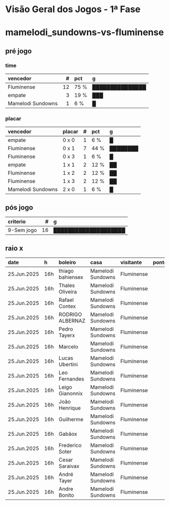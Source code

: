 # Visão Geral dos Jogos - 1ª Fase

# mamelodi_sundowns-vs-fluminense

## pré jogo

### time

| vencedor          |   # | pct   | g               |
|:------------------|----:|:------|:----------------|
| Fluminense        |  12 | 75 %  | ███████████████ |
| empate            |   3 | 19 %  | ███             |
| Mamelodi Sundowns |   1 | 6 %   | █               |

### placar

| vencedor          | placar   |   # | pct   | g        |
|:------------------|:---------|----:|:------|:---------|
| empate            | 0 x 0    |   1 | 6 %   | █        |
| Fluminense        | 0 x 1    |   7 | 44 %  | ████████ |
| Fluminense        | 0 x 3    |   1 | 6 %   | █        |
| empate            | 1 x 1    |   2 | 12 %  | ██       |
| Fluminense        | 1 x 2    |   2 | 12 %  | ██       |
| Fluminense        | 1 x 3    |   2 | 12 %  | ██       |
| Mamelodi Sundowns | 2 x 0    |   1 | 6 %   | █        |

## pós jogo

| criterio   |   # | g                    |
|:-----------|----:|:---------------------|
| 9-Sem jogo |  16 | ████████████████████ |

## raio x

| date        | h   | boleiro          | casa              | visitante   |   pontos | criteiro   | bol_placar   | bol_time          | real_placar   | real_time   |
|:------------|:----|:-----------------|:------------------|:------------|---------:|:-----------|:-------------|:------------------|:--------------|:------------|
| 25.Jun.2025 | 16h | thiago bahiensex | Mamelodi Sundowns | Fluminense  |        0 | 9-Sem jogo | 1 x 2        | Fluminense        | <NA> x <NA>   | empate      |
| 25.Jun.2025 | 16h | Thales Oliveira  | Mamelodi Sundowns | Fluminense  |        0 | 9-Sem jogo | 1 x 3        | Fluminense        | <NA> x <NA>   | empate      |
| 25.Jun.2025 | 16h | Rafael Contex    | Mamelodi Sundowns | Fluminense  |        0 | 9-Sem jogo | 0 x 1        | Fluminense        | <NA> x <NA>   | empate      |
| 25.Jun.2025 | 16h | RODRIGO ALBERNAZ | Mamelodi Sundowns | Fluminense  |        0 | 9-Sem jogo | 0 x 1        | Fluminense        | <NA> x <NA>   | empate      |
| 25.Jun.2025 | 16h | Pedro Tayerx     | Mamelodi Sundowns | Fluminense  |        0 | 9-Sem jogo | 2 x 0        | Mamelodi Sundowns | <NA> x <NA>   | empate      |
| 25.Jun.2025 | 16h | Marcelo          | Mamelodi Sundowns | Fluminense  |        0 | 9-Sem jogo | 1 x 2        | Fluminense        | <NA> x <NA>   | empate      |
| 25.Jun.2025 | 16h | Lucas Ubertini   | Mamelodi Sundowns | Fluminense  |        0 | 9-Sem jogo | 0 x 3        | Fluminense        | <NA> x <NA>   | empate      |
| 25.Jun.2025 | 16h | Leo Fernandes    | Mamelodi Sundowns | Fluminense  |        0 | 9-Sem jogo | 0 x 1        | Fluminense        | <NA> x <NA>   | empate      |
| 25.Jun.2025 | 16h | Leigo Gianonnix  | Mamelodi Sundowns | Fluminense  |        0 | 9-Sem jogo | 0 x 1        | Fluminense        | <NA> x <NA>   | empate      |
| 25.Jun.2025 | 16h | João Henrique    | Mamelodi Sundowns | Fluminense  |        0 | 9-Sem jogo | 0 x 1        | Fluminense        | <NA> x <NA>   | empate      |
| 25.Jun.2025 | 16h | Guilherme        | Mamelodi Sundowns | Fluminense  |        0 | 9-Sem jogo | 0 x 1        | Fluminense        | <NA> x <NA>   | empate      |
| 25.Jun.2025 | 16h | Gabãox           | Mamelodi Sundowns | Fluminense  |        0 | 9-Sem jogo | 0 x 1        | Fluminense        | <NA> x <NA>   | empate      |
| 25.Jun.2025 | 16h | Frederico Soter  | Mamelodi Sundowns | Fluminense  |        0 | 9-Sem jogo | 1 x 1        | empate            | <NA> x <NA>   | empate      |
| 25.Jun.2025 | 16h | Cesar Saraivax   | Mamelodi Sundowns | Fluminense  |        0 | 9-Sem jogo | 1 x 1        | empate            | <NA> x <NA>   | empate      |
| 25.Jun.2025 | 16h | André Tayer      | Mamelodi Sundowns | Fluminense  |        0 | 9-Sem jogo | 0 x 0        | empate            | <NA> x <NA>   | empate      |
| 25.Jun.2025 | 16h | Andre Bonito     | Mamelodi Sundowns | Fluminense  |        0 | 9-Sem jogo | 1 x 3        | Fluminense        | <NA> x <NA>   | empate      |